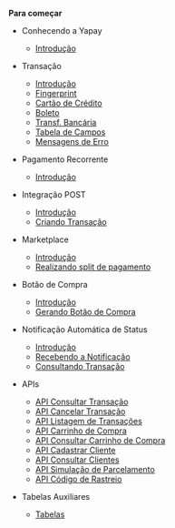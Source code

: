 <!-- docs/_sidebar.md -->

**Para começar**

* Conhecendo a Yapay
	* [Introdução](/)

* Transação
	* [Introdução](transacao-introducao.md)
	* [Fingerprint](transacao-fingerprint.md)
	* [Cartão de Crédito](transacao-cartao-credito.md)
	* [Boleto](transacao-boleto.md)
	* [Transf. Bancária](transacao-tef.md)
	* [Tabela de Campos](transacao-tabela-campos.md)
	* [Mensagens de Erro](transacao-erros.md)

* Pagamento Recorrente
	* [Introdução](recorrencia.md)

* Integração POST
	* [Introdução](integracao-post-introducao.md)	
	* [Criando Transação](integracao-post-criando.md)			

* Marketplace
	* [Introdução](marketplace-introducao.md)
	* [Realizando split de pagamento](marketplace-realizando-split.md)

* Botão de Compra
	* [Introdução](botao-compra-introducao.md)
	* [Gerando Botão de Compra](botao-compra-gerando.md)

* Notificação Automática de Status
	* [Introdução](notificacao-automatica-status-introducao.md)
	* [Recebendo a Notificação](notificacao-automatica-status-receber.md)
	* [Consultando Transação](notificacao-automatica-status-consulta-transacao.md)


* APIs
	* [API Consultar Transação](api-consultar-transacao.md)
	* [API Cancelar Transação](api-cancelar-transacao.md)
	* [API Listagem de Transações](api-listar-transacoes.md)
	* [API Carrinho de Compra](api-carrinho-compra.md)
	* [API Consultar Carrinho de Compra](api-consultar-carrinho-compra.md)
	* [API Cadastrar Cliente](api-cadastrar-cliente.md)
	* [API Consultar Clientes](api-consulta-cliente.md)
	* [API Simulação de Parcelamento](api-simulacao-parcelamento.md)
	* [API Código de Rastreio](api-codigo-rastreio.md)

* Tabelas Auxiliares
	* [Tabelas](tabelas.md)

